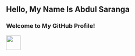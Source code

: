 ## Hello, My Name Is Abdul Saranga
### Welcome to My GitHub Profile!
<img src="https://cdn.jsdelivr.net/gh/devicons/devicon/icons/git/git-original.svg" width="40" height="40"/>
